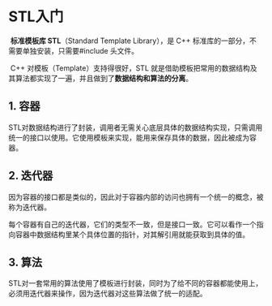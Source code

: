 # STL入门

​	**标准模板库 STL**（Standard Template Library），是 C++ 标准库的一部分，不需要单独安装，只需要#include 头文件。

​	C++ 对模板（Template）支持得很好，STL 就是借助模板把常用的数据结构及其算法都实现了一遍，并且做到了**数据结构和算法的分离**。

## 1. 容器

​	STL对数据结构进行了封装，调用者无需关心底层具体的数据结构实现，只需调用统一的接口以使用。它使用模板来实现，能用来保存具体的数据，因此被成为容器。

## 2. 迭代器

​	因为容器的接口都是类似的，因此对于容器内部的访问也拥有一个统一的概念，被称为迭代器。

​	每个容器有自己的迭代器，它们的类型不一致，但是接口一致。它可以看作一个指向容器中数据结构里某个具体位置的指针，对其解引用就能获取到具体的值。

## 3. 算法

​	STL对一套常用的算法使用了模板进行封装，同时为了给不同的容器都能使用上，必须用迭代器来操作，因为迭代器对这些算法做了统一的适配。